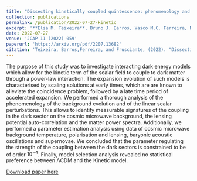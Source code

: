 ```yaml
---
title: "Dissecting kinetically coupled quintessence: phenomenology and observational tests"
collection: publications
permalink: /publication/2022-07-27-kinetic
excerpt: '**Elsa M. Teixeira**, Bruno J. Barros, Vasco M.C. Ferreira, Noemi Frusciante'
date: 2022-07-27
venue: 'JCAP 11 (2022) 059'
paperurl: 'https://arxiv.org/pdf/2207.13682'
citation: 'Teixeira, Barros,Ferreira, and Frusciante, (2022). "Dissecting kinetically coupled quintessence: phenomenology and observational tests" JCAP 11 (2022) 059'
---
```

The purpose of this study was to investigate interacting dark energy models which allow for the kinetic term of the scalar field to couple to dark matter through a power-law interaction. The expansion evolution of such models is characterised by scaling solutions at early times, which are are known to alleviate the coincidence problem, followed by a late time period of accelerated expansion. We performed a thorough analysis of the phenomenology of the background evolution and of the linear scalar perturbations. This allows to identify measurable signatures of the coupling in the dark sector on the cosmic microwave background, the lensing potential auto-correlation and the matter power spectra. Additionally, we performed a parameter estimation analysis using data of cosmic microwave background temperature, polarisation and lensing, baryonic acoustic oscillations and supernovae. We concluded that the parameter regulating the strength of the coupling between the dark sectors is constrained to be of order $10^{-4}$. Finally, model selection analysis revealed no statistical preference between ΛCDM and the Kinetic model.

[Download paper here](https://arxiv.org/pdf/2207.13682.pdf)
